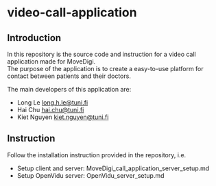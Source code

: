 # video-call-application

## Introduction
In this repository is the source code and instruction for a video call application made for MoveDigi.  
The purpose of the application is to create a easy-to-use platform for contact between patients and their doctors.

The main developers of this application are:
- Long Le [long.h.le@tuni.fi](mailto:long.h.le@tuni.fi)
- Hai Chu [hai.chu@tuni.fi](mailto:hai.chu@tuni.fi)
- Kiet Nguyen [kiet.nguyen@tuni.fi](mailto:kiet.nguyen@tuni.fi)

## Instruction
Follow the installation instruction provided in the repository, i.e.
- Setup client and server: MoveDigi_call_application_server_setup.md
- Setup OpenVidu server: OpenVidu_server_setup.md

